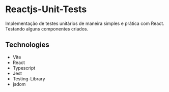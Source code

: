 # Reactjs-Unit-Tests
Implementação de testes unitários de maneira simples e prática com React.
Testando alguns componentes criados.

## Technologies
* Vite 
* React
* Typescript
* Jest
* Testing-Library
* jsdom


